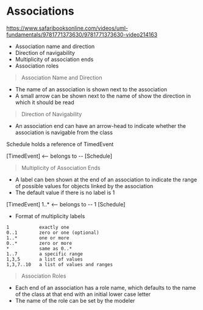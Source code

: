 # Associations

https://www.safaribooksonline.com/videos/uml-fundamentals/9781771373630/9781771373630-video214163

- Association name and direction
- Direction of navigability
- Multiplicity of association ends
- Association roles

> Association Name and Direction

- The name of an association is shown next to the association
- A small arrow can be shown next to the name of show the direction in which it should be read

> Direction of Navigability

- An association end can have an arrow-head to indicate whether the association is navigable from the class

Schedule holds a reference of TimedEvent

[TimedEvent] <-- belongs to -- [Schedule]

> Multiplicity of Association Ends

- A label can ben shown at the end of an association to indicate the range of possible values for objects linked by the association
- The default value if there is no label is 1

[TimedEvent] 1..* <-- belongs to -- 1 [Schedule]

- Format of multiplicity labels

```
1           exactly one
0..1        zero or one (optional)
1..*        one or more
0..*        zero or more
*           same as 0..*
1..7        a specific range
1,3,5       a list of values
1,3,7..10   a list of values and ranges
```

> Association Roles

- Each end of an association has a role name, which defaults to the name of the class at that end with an initial lower case letter
- The name of the role can be set by the modeler
